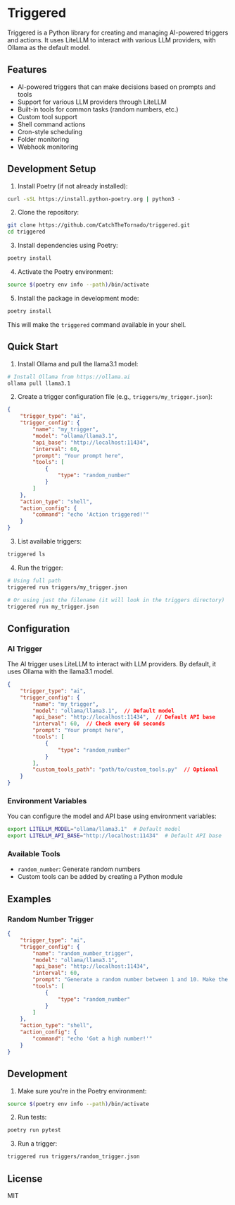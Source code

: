 # Triggered

Triggered is a Python library for creating and managing AI-powered triggers and actions. It uses LiteLLM to interact with various LLM providers, with Ollama as the default model.

## Features

- AI-powered triggers that can make decisions based on prompts and tools
- Support for various LLM providers through LiteLLM
- Built-in tools for common tasks (random numbers, etc.)
- Custom tool support
- Shell command actions
- Cron-style scheduling
- Folder monitoring
- Webhook monitoring

## Development Setup

1. Install Poetry (if not already installed):
```bash
curl -sSL https://install.python-poetry.org | python3 -
```

2. Clone the repository:
```bash
git clone https://github.com/CatchTheTornado/triggered.git
cd triggered
```

3. Install dependencies using Poetry:
```bash
poetry install
```

4. Activate the Poetry environment:
```bash
source $(poetry env info --path)/bin/activate
```

5. Install the package in development mode:
```bash
poetry install
```

This will make the `triggered` command available in your shell.

## Quick Start

1. Install Ollama and pull the llama3.1 model:
```bash
# Install Ollama from https://ollama.ai
ollama pull llama3.1
```

2. Create a trigger configuration file (e.g., `triggers/my_trigger.json`):
```json
{
    "trigger_type": "ai",
    "trigger_config": {
        "name": "my_trigger",
        "model": "ollama/llama3.1",
        "api_base": "http://localhost:11434",
        "interval": 60,
        "prompt": "Your prompt here",
        "tools": [
            {
                "type": "random_number"
            }
        ]
    },
    "action_type": "shell",
    "action_config": {
        "command": "echo 'Action triggered!'"
    }
}
```

3. List available triggers:
```bash
triggered ls
```

4. Run the trigger:
```bash
# Using full path
triggered run triggers/my_trigger.json

# Or using just the filename (it will look in the triggers directory)
triggered run my_trigger.json
```

## Configuration

### AI Trigger

The AI trigger uses LiteLLM to interact with LLM providers. By default, it uses Ollama with the llama3.1 model.

```json
{
    "trigger_type": "ai",
    "trigger_config": {
        "name": "my_trigger",
        "model": "ollama/llama3.1",  // Default model
        "api_base": "http://localhost:11434",  // Default API base
        "interval": 60,  // Check every 60 seconds
        "prompt": "Your prompt here",
        "tools": [
            {
                "type": "random_number"
            }
        ],
        "custom_tools_path": "path/to/custom_tools.py"  // Optional
    }
}
```

### Environment Variables

You can configure the model and API base using environment variables:

```bash
export LITELLM_MODEL="ollama/llama3.1"  # Default model
export LITELLM_API_BASE="http://localhost:11434"  # Default API base
```

### Available Tools

- `random_number`: Generate random numbers
- Custom tools can be added by creating a Python module

## Examples

### Random Number Trigger

```json
{
    "trigger_type": "ai",
    "trigger_config": {
        "name": "random_number_trigger",
        "model": "ollama/llama3.1",
        "api_base": "http://localhost:11434",
        "interval": 60,
        "prompt": "Generate a random number between 1 and 10. Make the decision based on the number - if >=5 then trigger otherwise don't trigger",
        "tools": [
            {
                "type": "random_number"
            }
        ]
    },
    "action_type": "shell",
    "action_config": {
        "command": "echo 'Got a high number!'"
    }
}
```

## Development

1. Make sure you're in the Poetry environment:
```bash
source $(poetry env info --path)/bin/activate
```

2. Run tests:
```bash
poetry run pytest
```

3. Run a trigger:
```bash
triggered run triggers/random_trigger.json
```

## License

MIT 